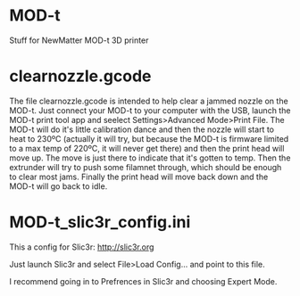 # MOD-t
Stuff for NewMatter MOD-t 3D printer

clearnozzle.gcode
=================

The file clearnozzle.gcode is intended to help clear a jammed nozzle on the MOD-t.  Just connect your MOD-t to your computer with the USB, launch the MOD-t print tool app and seelect Settings>Advanced Mode>Print File. The MOD-t will do it's little calibration dance and then the nozzle will start to heat to 230ºC (actually it will try, but because the MOD-t is firmware limited to a max temp of 220ºC, it will never get there) and then the print head will move up. The move is just there to indicate that it's gotten to temp. Then the extrunder will try to push some filamnet through, which should be enough to clear most jams. Finally the print head will move back down and the MOD-t will go back to idle.

MOD-t_slic3r_config.ini
=======================

This a config for Slic3r: http://slic3r.org

Just launch Slic3r and select File>Load Config... and point to this file.  

I recommend going in to Prefrences in Slic3r and choosing Expert Mode.